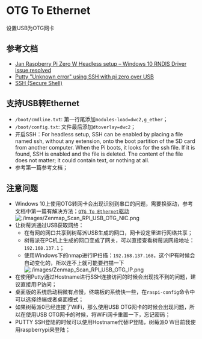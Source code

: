 # OTG To Ethernet

设置USB为OTG网卡

## 参考文档

* [Jan Raspberry Pi Zero W Headless setup – Windows 10 RNDIS Driver issue resolved](https://www.factoryforward.com/pi-zero-w-headless-setup-windows10-rndis-driver-issue-resolved/)
* [Putty "Unknown error" using SSH with pi zero over USB](https://www.raspberrypi.org/forums/viewtopic.php?t=215520)
* [SSH (Secure Shell)](https://github.com/raspberrypi/documentation/blob/master/remote-access/ssh/README.md)

## 支持USB转Ethernet

* `/boot/cmdline.txt`: 第一行尾添加`modules-load=dwc2,g_ether`；
* `/boot/config.txt`: 文件最后添加`dtoverlay=dwc2`；
* 开启SSH：For headless setup, SSH can be enabled by placing a file named ssh, without any extension, onto the boot partition of the SD card from another computer. When the Pi boots, it looks for the ssh file. If it is found, SSH is enabled and the file is deleted. The content of the file does not matter; it could contain text, or nothing at all.
* 参考第一篇参考文档；

## 注意问题

* Windows 10上使用OTG转网卡会出现识别到串口的问题，需要换驱动，参考文档中第一篇有解决方法；[`OTG To Ethernet`驱动](refers/mod-duo-rndis.zip)  
  ![./images/Zenmap_Scan_RPI_USB_OTG_NIC.png](./images/Zenmap_Scan_RPI_USB_OTG_NIC.png)
* 让树莓派通过USB获取网络：
  * 在有网的网口共享到树莓派USB生成的网口，网卡设定里进行网络共享；
  * 树莓派在PC机上生成的网口变成了网关，可以直接查看树莓派网段地址：`192.168.137.1`；
  * 使用Windows下的nmap进行IP扫描：`192.168.137.168`，这个IP有时候会自动变化的，所以连不上就可能要扫描一下  
    ![./images/Zenmap_Scan_RPI_USB_OTG_IP.png](./images/Zenmap_Scan_RPI_USB_OTG_IP.png)
* 在使用Putty通过Hostname进行SSH连接访问的时候会出现找不到的问题，建议直接用IP访问；
* 桌面版的系统启动稍微有点慢，终端板的系统快一些，在`raspi-config`命令中可以选择终端或者桌面模式；
* 如果树莓派0已经连接了WiFi，那么使用USB OTG网卡的时候会出现问题，所以在使用USB OTG网卡的时候，将WiFi网卡重置一下，忘记密码；
* PUTTY SSH登陆的时候可以使用Hostname代替IP登陆，树莓派0 W目前我使用raspberrypi来登陆；
